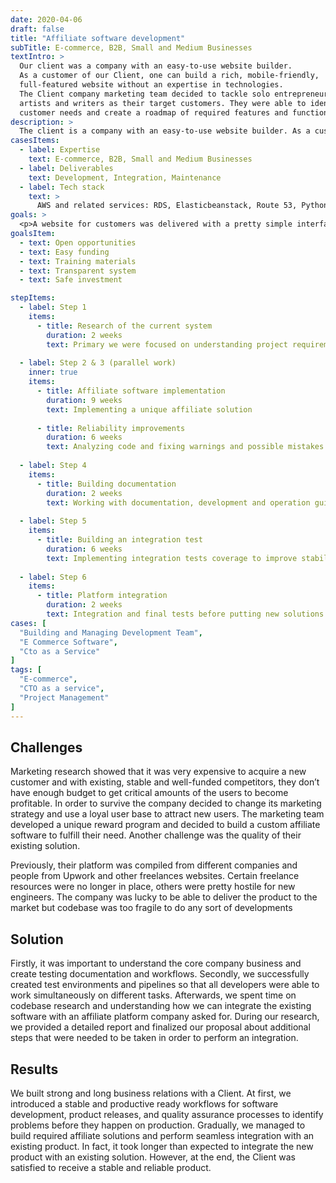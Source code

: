 ```yaml
---
date: 2020-04-06
draft: false
title: "Affiliate software development"
subTitle: E-commerce, B2B, Small and Medium Businesses
textIntro: >
  Our client was a company with an easy-to-use website builder. 
  As a customer of our Client, one can build a rich, mobile-friendly, 
  full-featured website without an expertise in technologies. 
  The Client company marketing team decided to tackle solo entrepreneurs, 
  artists and writers as their target customers. They were able to identify 
  customer needs and create a roadmap of required features and functionality of intended web sites.
description: >
  The client is a company with an easy-to-use website builder. As a customer, you can build a rich, mobile-friendly, full-featured website without technologies knowing. The company marketing team decided to aim solo entrepreneurs, artists, writers as their niche auditory. They were able to identify customer needs and create a roadmap of required features and functionality
casesItems:
  - label: Expertise
    text: E-commerce, B2B, Small and Medium Businesses
  - label: Deliverables
    text: Development, Integration, Maintenance
  - label: Tech stack
    text: >
      AWS and related services: RDS, Elasticbeanstack, Route 53, Python, Nodejs, Django, Angular, MySQL, Django-MPTT.
goals: >
  <p>A website for customers was delivered with a pretty simple interface and build-in functionality which allow users to create news, articles, update different text information, upload video, audio, and images. Customers were equipped with an analytic tool and components to use email, social marketing, and SEO optimization to grow user base.</p>
goalsItem:
  - text: Open opportunities
  - text: Easy funding
  - text: Training materials
  - text: Transparent system
  - text: Safe investment

stepItems:
  - label: Step 1
    items:
      - title: Research of the current system
        duration: 2 weeks
        text: Primary we were focused on understanding project requirements and analyzing existing system
  
  - label: Step 2 & 3 (parallel work)
    inner: true
    items:
      - title: Affiliate software implementation
        duration: 9 weeks
        text: Implementing a unique affiliate solution
      
      - title: Reliability improvements
        duration: 6 weeks
        text: Analyzing code and fixing warnings and possible mistakes of existing solution
  
  - label: Step 4
    items:
      - title: Building documentation
        duration: 2 weeks
        text: Working with documentation, development and operation guidelines
  
  - label: Step 5
    items:
      - title: Building an integration test
        duration: 6 weeks
        text: Implementing integration tests coverage to improve stability of both solutions
  
  - label: Step 6
    items:
      - title: Platform integration
        duration: 2 weeks
        text: Integration and final tests before putting new solutions into production
cases: [
  "Building and Managing Development Team",
  "E Commerce Software",
  "Cto as a Service"
]
tags: [
  "E-commerce",
  "CTO as a service",
  "Project Management"
]
---
```


## Challenges

Marketing research showed that it was very expensive to acquire a new customer and with existing, stable and well-funded competitors, they don’t have enough budget to get critical amounts of the users to become profitable. In order to survive the company decided to change its marketing strategy and use a loyal user base to attract new users. The marketing team developed a unique reward program and decided to build a custom affiliate software to fulfill their need. Another challenge was the quality of their existing solution.

Previously, their platform was compiled from different companies and people from Upwork and other freelances websites. Certain freelance resources were no longer in place, others were pretty hostile for new engineers. The company was lucky to be able to deliver the product to the market but codebase was too fragile to do any sort of developments

## Solution

Firstly, it was important to understand the core company business and create testing documentation and workflows. Secondly, we successfully created test environments and pipelines so that all developers were able to work simultaneously on different tasks. Afterwards, we spent time on codebase research and understanding how we can integrate the existing software with an affiliate platform company asked for. During our research, we provided a detailed report and finalized our proposal about additional steps that were needed to be taken in order to perform an integration.

## Results

We built strong and long business relations with a Client. At first, we introduced a stable and productive ready workflows for software development, product releases, and quality assurance processes to identify problems before they happen on production. Gradually, we managed to build required affiliate solutions and perform seamless integration with an existing product. In fact, it took longer than expected to integrate the new product with an existing solution. However, at the end, the Client was satisfied to receive a stable and reliable product.